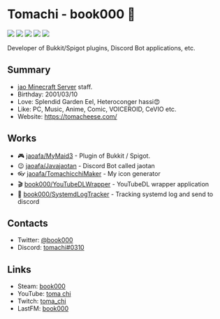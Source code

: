# Tomachi - book000 👋

![](https://img.shields.io/badge/build-passed-green)
![](https://img.shields.io/badge/Status-up-green)
![](https://img.shields.io/badge/Speak%20Language-Japanese-orange)
![](https://img.shields.io/badge/Uptime-99.9%25-yellowgreen)
![](https://img.shields.io/badge/License-none-yellow)

Developer of Bukkit/Spigot plugins, Discord Bot applications, etc. 

## Summary

- [jao Minecraft Server](https://jaoafa.com) staff.
- Birthday: 2001/03/10
- Love: Splendid Garden Eel, Heteroconger hassi😍
- Like: PC, Music, Anime, Comic, VOICEROID, CeVIO etc.
- Website: https://tomacheese.com/

## Works

- 🎮 [jaoafa/MyMaid3](https://github.com/jaoafa/MyMaid3) - Plugin of Bukkit / Spigot.
- 😉 [jaoafa/Javajaotan](https://github.com/jaoafa/Javajaotan) - Discord Bot called jaotan
- 👓 [jaoafa/TomachicchiMaker](https://github.com/jaoafa/TomachicchiMaker) - My icon generator
- 🎬 [book000/YouTubeDLWrapper](https://github.com/book000/YouTubeDLWrapper) - YouTubeDL wrapper application
- 👀 [book000/SystemdLogTracker](https://github.com/book000/SystemdLogTracker) - Tracking systemd log and send to discord

## Contacts

- Twitter: [@book000](https://twitter.com/book000)
- Discord: [tomachi#0310](https://discord.com/users/221991565567066112)

## Links

- Steam: [book000](https://steamcommunity.com/id/book000)
- YouTube: [toma chi](https://www.youtube.com/channel/UCdqXRBLM7MWgnZUzKflBWxQ)
- Twitch: [toma_chi](https://twitch.tv/toma_chi)
- LastFM: [book000](https://www.last.fm/user/book000)
